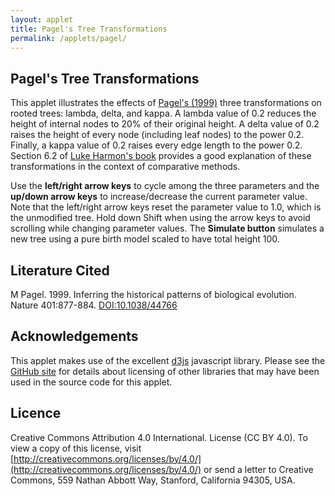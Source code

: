 ```yaml
---
layout: applet
title: Pagel's Tree Transformations
permalink: /applets/pagel/
---
```


## Pagel's Tree Transformations

This applet illustrates the effects of [Pagel's (1999)](https://doi.org/10.1038/44766) three transformations on rooted trees: 
lambda, delta, and kappa. A lambda value of 0.2 reduces the height of internal nodes 
to 20% of their original height. A delta value of 0.2 raises the height of every node 
(including leaf nodes) to the power 0.2. Finally, a kappa value of 0.2 raises every edge length 
to the power 0.2. Section 6.2 of [Luke Harmon's book](https://lukejharmon.github.io/pcm/) 
provides a good explanation of these transformations in the context of comparative methods.

Use the **left/right arrow keys** to cycle among the three parameters and the **up/down arrow keys** to 
increase/decrease the current parameter value. Note that the left/right arrow keys reset
the parameter value to 1.0, which is the unmodified tree. Hold down Shift when using
the arrow keys to avoid scrolling while changing parameter values. The **Simulate button** simulates 
a new tree using a pure birth model scaled to have total height 100.

<div id="details"></div>
<div class="container" style="clear: both"></div>
<script type="text/javascript">
    // Written by Paul O. Lewis 15-Apr-2020

    let details_div = d3.select("div#details").attr("class", "detailsbox");
    let debugging = false;
    
    let lot = new Random(12345);

    // Background colors
    // browns: palegoldenrod, wheat, beige,
    // off-whites: whitesmoke, ghostwhite
    // purples: lavender, aliceblue
    let tree_background = "whitesmoke";

    //Width and height
    let w = 800;
    let h = 500;
    let traits = {
        padding:50,
        node_radius:.5,
        line_width:2    //,
        //tree: null,
        //taxa: null
    };
    
    let tree    = null;

    let ntaxa   =    20; // number of sampled taxa (maximum 26)
    
    // Pagel's parameters
    pagel_parameter = "lambda";
    pagels_lambda  = 1.0;
    pagels_delta   = 1.0;
    pagels_kappa   = 1.0;
    
    // diversification = birth - death
    let diversification_choices = ["0.1", "0.5", "1.0", "10.0"];
    let diversification_default = 2;
    let diversification = diversification_choices[diversification_default]; 

    // turnover = death/birth
    let turnover_choices        = ["0.0", "0.1", "0.5", "0.9", "0.99"];
    let turnover_default        = 0;
    let turnover = turnover_choices[turnover_default]; 

    // rho is fraction of all taxa sampled
    let rho_choices             = ["0.001", "0.01", "0.1", "0.5", "1.0"];
    let rho_default             = 4;
    let rho = rho_choices[rho_default]; 

    // root age is the time (looking back from the present) of basal fork
    let root_age_choices        = ["1", "10", "100", "500"];
    let root_age_default        = 2;
    let root_age = root_age_choices[root_age_default]; 

    let lambda = diversification/(1.0 - turnover);          // birth rate
    let mu     = diversification*turnover/(1.0 - turnover); // death rate

    // Create div to contain the plot (floated in case we want other divs to the right)
    tree_div = d3.select("div.container")
        .append("div").attr("id", "tree")
        .style("display", "inline-block")
        .style("float", "left")
        .attr("height", h+20);

    // Create SVG element for tree
    let tree_svg = tree_div.append("svg")
        .attr("width", w)
        .attr("height", h);

    // Create background rect
    tree_svg.append("rect")
        .attr("width", w)
        .attr("height", h)
        .attr("fill", tree_background);

    // Create time scale
    let tscale = d3.scaleLinear()
        .domain([100, 0])
        .range([traits.padding, w - traits.padding]);

    function CenterTextAroundPoint(text_element, x, y) {
        // center text_element horizontally
        text_element.attr("text-anchor", "middle");
        text_element.attr("x", x);

        // center text_element vertically
        text_element.attr("y", 0);
        var bb = text_element.node().getBBox();
        var descent = bb.height + bb.y;
        text_element.attr("y", y + bb.height/2 - descent);
        }

    let title = tree_svg.append("text")
        .attr("id", "title")
        .attr("x", 0)
        .attr("y", 0)
        .attr("font-family", "Verdana")
        .attr("font-size", "16")
        .attr("fill", "black")
        .style("text-anchor", "middle")
        .text("");
        
    function refreshTitle() {
        if (pagel_parameter == "lambda") {
            tree_svg.select("text#title")
                .text("Pagel's lambda =" + pagels_lambda.toFixed(2));
        }
        else if (pagel_parameter == "delta") {
            tree_svg.select("text#title")
                .text("Pagel's delta =" + pagels_delta.toFixed(2));
        }
        else if (pagel_parameter == "kappa") {
            tree_svg.select("text#title")
                .text("Pagel's kappa =" + pagels_kappa.toFixed(2));
        }
        else {
            console.log("error: unknown pagel_parameter value: " + pagel_parameter);
        }
        CenterTextAroundPoint(title, w/2, 25);
    }
    refreshTitle();

    function debugShowLevelSet(levelset) {
        if (!debugging)
            return;

        if (true) {
            // list names of nodes in levelset
            level_names = [];
            for (k in levelset) {
                level_names.push(levelset[k].name);
            }
            console.log("  levelset: " + level_names.join(","));
        }

        if (false) {
            // show all node connections
            console.log("  --------------------");
            for (k in levelset) {
                let nd = levelset[k];
                console.log("  name   : " + nd.name);

                if (nd.lchild) {
                    let it = nd.lchild;
                    let itchild   = (it.lchild ? it.lchild.name : "null");
                    let itsibling = (it.rsib ? it.rsib.name : "null");
                    let itparent  = (it.parent ? it.parent.name : "null");
                    console.log("  lchild : " + it.name + " (" + itchild + ", " + itsibling + ", " + itparent + ")");
                }
                else {
                    console.log("  lchild : null");
                }

                if (nd.rsib) {
                    let it = nd.rsib;
                    let itchild   = (it.lchild ? it.lchild.name : "null");
                    let itsibling = (it.rsib ? it.rsib.name : "null");
                    let itparent  = (it.parent ? it.parent.name : "null");
                    console.log("  rsib   : " + it.name + " (" + itchild + ", " + itsibling + ", " + itparent + ")");
                }
                else {
                    console.log("  rsib   : null");
                }

                if (nd.parent) {
                    let it = nd.parent;
                    let itchild   = (it.lchild ? it.lchild.name : "null");
                    let itsibling = (it.rsib ? it.rsib.name : "null");
                    let itparent  = (it.parent ? it.parent.name : "null");
                    console.log("  parent : " + it.name + " (" + itchild + ", " + itsibling + ", " + itparent + ")");
                }
                else {
                    console.log("  parent : null");
                }

                console.log("  --------------------");
            }
        }
    }

    function birthDeathTree() {
        console.log("birthDeathTree starting...");
        console.log("  diversification = " + diversification);
        console.log("  turnover        = " + turnover);
        console.log("  rho             = " + rho);

        let i = 0;

        // Create array of taxon names
        if (ntaxa > 26) {
            ntaxa = 26;
        }
        let first_letter = 'A'.charCodeAt(0);
        let taxon_names = [];
        for (i = 0; i < ntaxa; i++) {
            taxon_names.push(String.fromCharCode(first_letter + i));
        }
        //if (debugging) console.log(taxon_names);

        // Draw ntaxa-1 internal node heights and store in vector heights
        // From Yang and Rannala. 1997. MBE 14(7):717-724
        // Smallest height is sojourn time leading to tips (tip height = 0)
        // Largest height is sojourn time from root (first fork) to first
        // speciation above root (root height = 1)
        // Tree height is determined by multiplying all height increments
        // by specified root_age
        let exp_mu_minus_lambda = Math.exp(mu - lambda);
        let phi = (rho*lambda*(exp_mu_minus_lambda - 1.0) + (mu - lambda)*exp_mu_minus_lambda)/(exp_mu_minus_lambda - 1.0);
        heights = [];
        for (i = 0; i < ntaxa-2; i++) {
            let u = lot.uniform(0,1);
            let y = null;
            if (mu == lambda) {
                y = u/(1.0 + lambda*rho*(1.0 - u));
            }
            else {
                y = (Math.log(phi - u*rho*lambda) - Math.log(phi - u*rho*lambda + u*(lambda - mu)))/(mu - lambda);
            }
            heights.push(y);
        }
        heights.push(1.0);
        heights.sort();
        if (debugging) console.log(heights);

        // Create tree and root node
        tree = new Tree();
        tree.nleaves = ntaxa;

        // Create first leaf node
        let prev_nd = new TreeNode();
        prev_nd.name = taxon_names[0];
        prev_nd.number = 0;

        // levelset keeps track of all nodes at the current level
        levelset = [prev_nd]

        // Add remaining ntaxa-1 leaves
        for (i = 1; i < ntaxa; i++) {
            let nd = new TreeNode();
            nd.name = taxon_names[i];
            nd.number = i;
            prev_nd.rsib = nd;
            prev_nd = nd;
            levelset.push(nd);
        }
        debugShowLevelSet(levelset);
        
        let TL = 0.0;
        
        let sum_recip = 0.0;
        for (let k = 2; k <= ntaxa; k++)
            sum_recip += 1/k;
        let expectedTL = root_age*(ntaxa-1)/sum_recip;

        // Successively join pairs of taxa
       for (i = 0; i < ntaxa-1; i++) {
            if (debugging) console.log("height at level " + i + " = " + heights[i]);
            debugShowLevelSet(levelset);

            // Compute height increment needed to bring all nodes up to height[i]
            let hincr = heights[i];
            if (i > 0) {
                hincr -= heights[i-1];
            }
            hincr *= root_age;

            // Add hincr to edges of all nodes currently in levelset
            if (debugging) console.log("hincr at level " + i + " = " + hincr);
            for (let j in levelset) {
                levelset[j].edgelen += hincr;
                TL += hincr;
            }

            // Remove a node at random from levelset
            let pos = Math.floor(lot.uniform(0,1)*levelset.length);
            let first = levelset[pos];
            let left_sib = null;
            if (pos > 0) {
                left_sib = levelset[pos-1];
                left_sib.rsib = first.rsib;
            }
            levelset.splice(pos,1);

            if (debugging) console.log("  removed " + first.name + " from position " + pos);
            debugShowLevelSet(levelset);

            // Remove a second node at random from levelset
            pos = Math.floor(lot.uniform(0,1)*levelset.length);
            let second = levelset[pos];
            left_sib = null;
            if (pos > 0) {
                left_sib = levelset[pos-1];
                left_sib.rsib = second.rsib;
            }
            let right_sib = second.rsib;
            levelset.splice(pos,1);

            if (debugging) console.log("  removed " + second.name + " from position " + pos);
            debugShowLevelSet(levelset);

            // Add first and second to new node
            let nd = new TreeNode();
            nd.name = first.name + second.name;
            nd.lchild = first;
            nd.rsib = right_sib;
            if (left_sib)
                left_sib.rsib = nd;
            first.rsib = second;
            second.rsib = null;
            first.parent = nd;
            second.parent = nd;

            // Add new node to levelset at position where second was removed
            levelset.splice(pos, 0, nd);

            if (debugging) console.log("  added " + nd.name + " to position " + pos);
            debugShowLevelSet(levelset);

            // Be sure tree always has a root, even if that root does not yet
            // contain all taxa at this point
            tree.root = nd;
        }

        // Add a stem of zero length
        let nd = new TreeNode();
        nd.name = "root";
        nd.edgelen = 0.0;
        nd.lchild = tree.root;
        nd.rsib = null;
        nd.parent = null;
        tree.root.parent = nd;
        tree.root = nd;

        tree.rebuildPreorder();
        tscale.domain([tree.total_height, 0]);
        console.log("TL = " + TL);
        if (debugging) {
            console.log("tree.total_height = " + tree.total_height);
            console.log("TL = " + TL);
            console.log("expected TL = " + expectedTL);
        }
    }

    function doSimulation() {
        let tree_elements = tree_svg.selectAll(".bdtree");
        if (tree_elements != null) {
            tree_elements.remove();
        }
        birthDeathTree();
        console.log(tree.makeNewick(5))
        tree.addTreeToSVG(tree_svg, "bdtree", tscale, traits);
    }
    doSimulation();
    
    function lambdaChanged() {
        // Multiply all internal node heights by factor pagels_lambda
        if (!tree)
            return;
            
        let tree_elements = tree_svg.selectAll(".bdtree");
        if (tree_elements != null) {
            tree_elements.remove();
        }
        
        let t = new Tree();
        tree.deepCopy(t);
            
        // Note that we can skip preorder[0], which is the root node
        for (let i = 1; i < t.preorder.length; i++) { 
            let nd = t.preorder[i];
            if (nd.lchild) {
                let v = nd.edgelen;
                nd.edgelen = v*pagels_lambda;
                nd.height = nd.parent.height + nd.edgelen;
            }
            else {
                nd.edgelen = t.total_height - nd.parent.height;
            }
        }

        tscale.domain([100, 0]);
        console.log(t.makeNewick(5))
        t.addTreeToSVG(tree_svg, "bdtree", tscale, traits);
    }

    function deltaChanged() {
        // Raise all node heights to power pagels_delta
        if (!tree)
            return;
            
        let tree_elements = tree_svg.selectAll(".bdtree");
        if (tree_elements != null) {
            tree_elements.remove();
        }
        
        let t = new Tree();
        tree.deepCopy(t);
        
        t.total_height = 0.0;
            
        // Note that we can skip preorder[0], which is the root node
        for (let i = 1; i < t.preorder.length; i++) { 
            let nd = t.preorder[i];
            nd.height = Math.pow(nd.height, pagels_delta);
            nd.edgelen = nd.height - nd.parent.height;
            if (nd.height > t.total_height)
                t.total_height = nd.height;
        }

        tscale.domain([t.total_height, 0]);
        console.log(t.makeNewick(5))
        t.addTreeToSVG(tree_svg, "bdtree", tscale, traits);
    }

    function kappaChanged() {
        // Raise all edge lengths by a power equal to pagels_kappa
        if (!tree)
            return;
            
        let tree_elements = tree_svg.selectAll(".bdtree");
        if (tree_elements != null) {
            tree_elements.remove();
        }
        
        let t = new Tree();
        tree.deepCopy(t);
        
        t.total_height = 0.0;
            
        // Note that we can skip preorder[0], which is the root node
        for (let i = 1; i < t.preorder.length; i++) { 
            let nd = t.preorder[i];
            nd.edgelen = Math.pow(nd.edgelen, pagels_kappa);
            nd.height = nd.parent.height + nd.edgelen;
            if (nd.height > t.total_height)
                t.total_height = nd.height;
        }

        tscale.domain([t.total_height, 0]);
        console.log(t.makeNewick(5))
        t.addTreeToSVG(tree_svg, "bdtree", tscale, traits);
    }

    function increaseLambda() {
        if (pagels_lambda < 1.0) {
            pagels_lambda = pagels_lambda + 0.1;
            pagels_lambda = Math.round(10*pagels_lambda)/10;
            lambdaChanged();
            refreshTitle();
        }
    }
    
    function decreaseLambda() {
        if (pagels_lambda > 0.0) {
            pagels_lambda = pagels_lambda - 0.1;
            pagels_lambda = Math.round(10*pagels_lambda)/10;
            lambdaChanged();
            refreshTitle();
        }
    }
    
    function increaseDelta() {
        pagels_delta = pagels_delta + 0.1;
        pagels_delta = Math.round(10*pagels_delta)/10;
        deltaChanged();
        refreshTitle();
    }
    
    function decreaseDelta() {
        if (pagels_delta > 0.0) {
            pagels_delta = pagels_delta - 0.1;
            pagels_delta = Math.round(10*pagels_delta)/10;
            deltaChanged();
            refreshTitle();
        }
    }
    
    function increaseKappa() {
        //if (pagels_kappa < 1.0) {
            pagels_kappa = pagels_kappa + 0.1;
            pagels_kappa = Math.round(10*pagels_kappa)/10;
            kappaChanged();
            refreshTitle();
        //}
    }
    
    function decreaseKappa() {
        if (pagels_kappa > 0.0) {
            pagels_kappa = pagels_kappa - 0.1;
            pagels_kappa = Math.round(10*pagels_kappa)/10;
            kappaChanged();
            refreshTitle();
        }
    }
    
    /*
    addStringDropdown(details_div, "diversification", "diversification", diversification_choices, diversification_default, function() {
        let i = d3.select(this).property('selectedIndex');
        diversification = parseFloat(diversification_choices[i]);
        lambda = diversification/(1.0 - turnover); // birth rate
        mu     = diversification*turnover/(1.0 - turnover); // death rate
        doSimulation();
    });

    addStringDropdown(details_div, "turnover", "turnover", turnover_choices, turnover_default, function() {
        let i = d3.select(this).property('selectedIndex');
        turnover = parseFloat(turnover_choices[i]);
        lambda = diversification/(1.0 - turnover); // birth rate
        mu     = diversification*turnover/(1.0 - turnover); // death rate
        doSimulation();
    });

    addStringDropdown(details_div, "rho", "rho", rho_choices, rho_default, function() {
        let i = d3.select(this).property('selectedIndex');
        rho = parseFloat(rho_choices[i]);
        doSimulation();
    });

    addStringDropdown(details_div, "rootage", "root age", root_age_choices, root_age_default, function() {
        let i = d3.select(this).property('selectedIndex');
        root_age = parseFloat(root_age_choices[i]);
        doSimulation();
    });
    */

    addButton(details_div, "simulate-button", "Simulate", function() {
        doSimulation();
    }, true);
    
    function showLambda() {
        if (pagel_parameter != "lambda") {
            pagel_parameter = "lambda";
            pagels_lambda = 1.0;
            lambdaChanged();
            refreshTitle();
        }
    }
    
    function showDelta() {
        if (pagel_parameter != "delta") {
            pagel_parameter = "delta";
            pagels_delta = 1.0;
            deltaChanged();
            refreshTitle();
        }
    }
    
    function showKappa() {
        if (pagel_parameter != "kappa") {
            pagel_parameter = "kappa";
            pagels_kappa= 1.0;
            kappaChanged();
            refreshTitle();
        }
    }
    
    function increaseCurrentPagelParameter() {
        if (pagel_parameter == "lambda") {
            increaseLambda();
        }
        else if (pagel_parameter == "delta") {
            increaseDelta();
        }
        else if (pagel_parameter == "kappa") {
            increaseKappa();
        }
        else {
            console.log("error: unknown pagel_parameter value: " + pagel_parameter);
        }
    }
    
    function decreaseCurrentPagelParameter() {
        if (pagel_parameter == "lambda") {
            decreaseLambda();
        }
        else if (pagel_parameter == "delta") {
            decreaseDelta();
        }
        else if (pagel_parameter == "kappa") {
            decreaseKappa();
        }
        else {
            console.log("error: unknown pagel_parameter value: " + pagel_parameter);
        }
    }
    
    function nextPagelParameter() {
        if (pagel_parameter == "lambda") {
            showDelta();
        }
        else if (pagel_parameter == "delta") {
            showKappa();
        }
        else if (pagel_parameter == "kappa") {
            showLambda();
        }
        else {
            console.log("error: unknown pagel_parameter value: " + pagel_parameter);
        }
    }
    
    function prevPagelParameter() {
        if (pagel_parameter == "lambda") {
            showKappa();
        }
        else if (pagel_parameter == "delta") {
            showLambda();
        }
        else if (pagel_parameter == "kappa") {
            showDelta();
        }
        else {
            console.log("error: unknown pagel_parameter value: " + pagel_parameter);
        }
    }
    
    // Listen and react to keystrokes
    // key      code  key code  key code  key code  key code
    // -------------  --------  --------  --------  --------
    // tab         9    0   48    ~  192    a   65    n   78
    // return     13    1   49    ;  186    b   66    o   79
    // shift      16    2   50    =  187    c   67    p   80
    // control    17    3   51    ,  188    d   68    q   81
    // option     18    4   52    -  189    e   69    r   82
    // command    91    5   53    .  190    f   70    s   83
    // space      32    6   54    /  191    g   71    t   84
    // leftarrow  37    7   55    \  220    h   72    u   85
    // uparrow    38    8   56    [  219    i   73    v   86
    // rightarrow 39    9   57    ]  221    j   74    w   87
    // downarrow  40              '  222    k   75    x   88
    //                                      l   76    y   89
    //                                      m   77    z   90
    function keyDown() {
        console.log("key was pressed: " + d3.event.keyCode);
        if (d3.event.keyCode == 38) {
            // 38 is the "uparrow" key
            increaseCurrentPagelParameter();
        }
        else if (d3.event.keyCode == 40) {
            // 40 is the "downarrow" key
            decreaseCurrentPagelParameter();
        }
        else if (d3.event.keyCode == 68) {
            // 68 is the "D" key
            showDelta();
        }
        else if (d3.event.keyCode == 76) {
            // 76 is the "L" key
            showLambda();
        }
        else if (d3.event.keyCode == 75) {
            // 75 is the "K" key
            showKappa();
        }
        else if (d3.event.keyCode == 39) {
            // 39 is the "rightarrow" key
            nextPagelParameter();
        }
        else if (d3.event.keyCode == 37) {
            // 37 is the "leftarrow" key
            prevPagelParameter();
        }
    }
    d3.select("body")
        .on("keydown", keyDown);
    

</script>

## Literature Cited

M Pagel. 1999. Inferring the historical patterns of biological evolution. Nature 401:877-884. [DOI:10.1038/44766](https://doi.org/10.1038/44766)

## Acknowledgements

This applet makes use of the excellent [d3js](https://d3js.org/) javascript library. Please see the 
[GitHub site](https://github.com/plewis/plewis.github.io/assets/js) 
for details about licensing of other libraries that may have been used in the 
source code for this applet.

## Licence

Creative Commons Attribution 4.0 International.
License (CC BY 4.0). To view a copy of this license, visit
[http://creativecommons.org/licenses/by/4.0/](http://creativecommons.org/licenses/by/4.0/) or send a letter to Creative Commons, 559
Nathan Abbott Way, Stanford, California 94305, USA.
